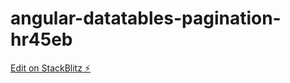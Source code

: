 # angular-datatables-pagination-hr45eb

[Edit on StackBlitz ⚡️](https://stackblitz.com/edit/angular-datatables-pagination-hr45eb)